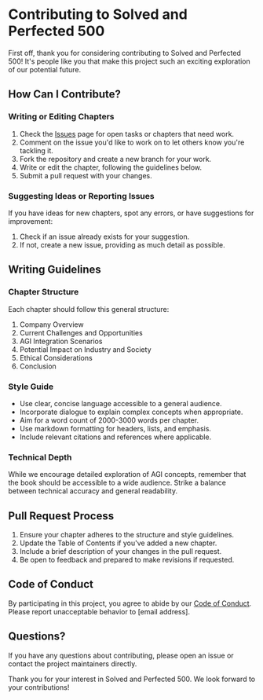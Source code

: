 # Contributing to Solved and Perfected 500 

First off, thank you for considering contributing to Solved and Perfected 500! It's people like you that make this project such an exciting exploration of our potential future.

## How Can I Contribute?

### Writing or Editing Chapters

1. Check the [Issues](link-to-issues) page for open tasks or chapters that need work.
2. Comment on the issue you'd like to work on to let others know you're tackling it.
3. Fork the repository and create a new branch for your work.
4. Write or edit the chapter, following the guidelines below.
5. Submit a pull request with your changes.

### Suggesting Ideas or Reporting Issues

If you have ideas for new chapters, spot any errors, or have suggestions for improvement:

1. Check if an issue already exists for your suggestion.
2. If not, create a new issue, providing as much detail as possible.

## Writing Guidelines

### Chapter Structure

Each chapter should follow this general structure:

1. Company Overview
2. Current Challenges and Opportunities
3. AGI Integration Scenarios
4. Potential Impact on Industry and Society
5. Ethical Considerations
6. Conclusion

### Style Guide

- Use clear, concise language accessible to a general audience.
- Incorporate dialogue to explain complex concepts when appropriate.
- Aim for a word count of 2000-3000 words per chapter.
- Use markdown formatting for headers, lists, and emphasis.
- Include relevant citations and references where applicable.

### Technical Depth

While we encourage detailed exploration of AGI concepts, remember that the book should be accessible to a wide audience. Strike a balance between technical accuracy and general readability.

## Pull Request Process

1. Ensure your chapter adheres to the structure and style guidelines.
2. Update the Table of Contents if you've added a new chapter.
3. Include a brief description of your changes in the pull request.
4. Be open to feedback and prepared to make revisions if requested.

## Code of Conduct

By participating in this project, you agree to abide by our [Code of Conduct](link-to-code-of-conduct). Please report unacceptable behavior to [email address].

## Questions?

If you have any questions about contributing, please open an issue or contact the project maintainers directly.

Thank you for your interest in Solved and Perfected 500. We look forward to your contributions!
